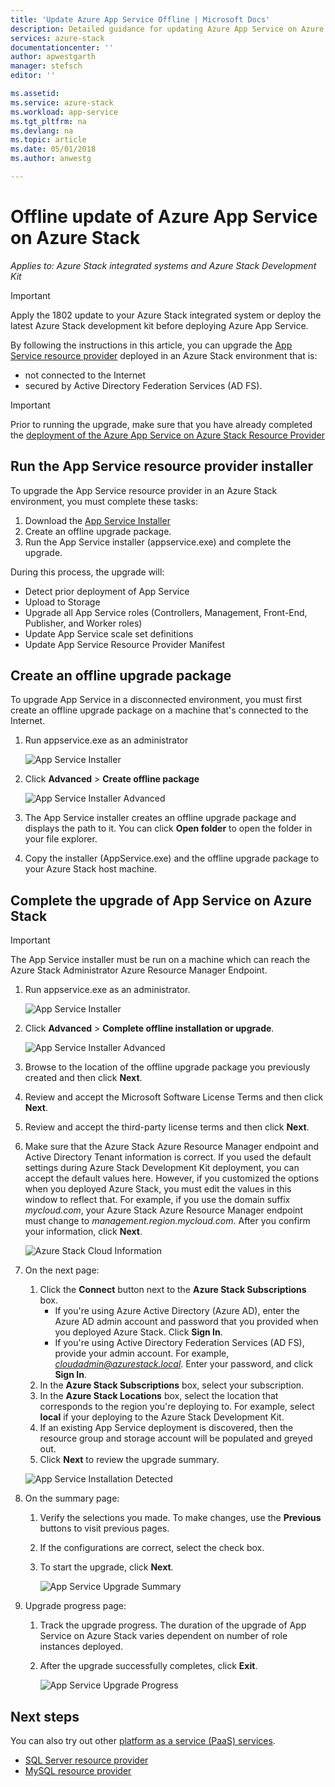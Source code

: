 ```yaml
---
title: 'Update Azure App Service Offline | Microsoft Docs'
description: Detailed guidance for updating Azure App Service on Azure Stack offline
services: azure-stack
documentationcenter: ''
author: apwestgarth
manager: stefsch
editor: ''

ms.assetid:
ms.service: azure-stack
ms.workload: app-service
ms.tgt_pltfrm: na
ms.devlang: na
ms.topic: article
ms.date: 05/01/2018
ms.author: anwestg

---
```

# Offline update of Azure App Service on Azure Stack

*Applies to: Azure Stack integrated systems and Azure Stack Development Kit*

> [!IMPORTANT]
> Apply the 1802 update to your Azure Stack integrated system or deploy the latest Azure Stack development kit before deploying Azure App Service.
>
>

By following the instructions in this article, you can upgrade the [App Service resource provider](azure-stack-app-service-overview.md) deployed in an Azure Stack environment that is:

* not connected to the Internet
* secured by Active Directory Federation Services (AD FS).

> [!IMPORTANT]
> Prior to running the upgrade, make sure that you have already completed the [deployment of the Azure App Service on Azure Stack Resource Provider](azure-stack-app-service-deploy-offline.md)
>
>

## Run the App Service resource provider installer

To upgrade the App Service resource provider in an Azure Stack environment, you must complete these tasks:

1. Download the [App Service Installer](https://aka.ms/appsvcupdate2installer)
2. Create an offline upgrade package.
3. Run the App Service installer (appservice.exe) and complete the upgrade.

During this process, the upgrade will:

* Detect prior deployment of App Service
* Upload to Storage
* Upgrade all App Service roles (Controllers, Management, Front-End, Publisher, and Worker roles)
* Update App Service scale set definitions
* Update App Service Resource Provider Manifest

## Create an offline upgrade package

To upgrade App Service in a disconnected environment, you must first create an offline upgrade package on a machine that's connected to the Internet.

1. Run appservice.exe as an administrator

    ![App Service Installer][1]

2. Click **Advanced** > **Create offline package**

    ![App Service Installer Advanced][2]

3. The App Service installer creates an offline upgrade package and displays the path to it.  You can click **Open folder** to open the folder in your file explorer.

4. Copy the installer (AppService.exe) and the offline upgrade package to your Azure Stack host machine.

## Complete the upgrade of App Service on Azure Stack

> [!IMPORTANT]
> The App Service installer must be run on a machine which can reach the Azure Stack Administrator Azure Resource Manager Endpoint.
>
>

1. Run appservice.exe as an administrator.

    ![App Service Installer][1]

2. Click **Advanced** > **Complete offline installation or upgrade**.

    ![App Service Installer Advanced][2]

3. Browse to the location of the offline upgrade package you previously created and then click **Next**.

4. Review and accept the Microsoft Software License Terms and then click **Next**.

5. Review and accept the third-party license terms and then click **Next**.

6. Make sure that the Azure Stack Azure Resource Manager endpoint and Active Directory Tenant information is correct. If you used the default settings during Azure Stack Development Kit deployment, you can accept the default values here. However, if you customized the options when you deployed Azure Stack, you must edit the values in this window to reflect that. For example, if you use the domain suffix *mycloud.com*, your Azure Stack Azure Resource Manager endpoint must change to *management.region.mycloud.com*. After you confirm your information, click **Next**.

    ![Azure Stack Cloud Information][3]

7. On the next page:

   1. Click the **Connect** button next to the **Azure Stack Subscriptions** box.
        * If you're using Azure Active Directory (Azure AD), enter the Azure AD admin account and password that you provided when you deployed Azure Stack. Click  **Sign In**.
        * If you're using Active Directory Federation Services (AD FS), provide your admin account. For example, *cloudadmin@azurestack.local*. Enter your password, and click **Sign In**.
   2. In the **Azure Stack Subscriptions** box, select your subscription.
   3. In the **Azure Stack Locations** box, select the location that corresponds to the region you're deploying to. For example, select **local** if your deploying to the Azure Stack Development Kit.
   4. If an existing App Service deployment is discovered, then the resource group and storage account will be populated and greyed out.
   5. Click **Next** to review the upgrade summary.

    ![App Service Installation Detected][4]

8. On the summary page:
   1. Verify the selections you made. To make changes, use the **Previous** buttons to visit previous pages.
   2. If the configurations are correct, select the check box.
   3. To start the upgrade, click **Next**.

       ![App Service Upgrade Summary][5]

9. Upgrade progress page:
    1. Track the upgrade progress. The duration of the upgrade of App Service on Azure Stack varies dependent on number of role instances deployed.
    2. After the upgrade successfully completes, click **Exit**.

        ![App Service Upgrade Progress][6]

<!--Image references-->
[1]: ./media/azure-stack-app-service-update-offline/app-service-exe.png
[2]: ./media/azure-stack-app-service-update-offline/app-service-exe-advanced.png
[3]: ./media/azure-stack-app-service-update-offline/app-service-azure-resource-manager-endpoints.png
[4]: ./media/azure-stack-app-service-update-offline/app-service-installation-detected.png
[5]: ./media/azure-stack-app-service-update-offline/app-service-upgrade-summary.png
[6]: ./media/azure-stack-app-service-update-offline/app-service-upgrade-complete.png

## Next steps

You can also try out other [platform as a service (PaaS) services](azure-stack-tools-paas-services.md).

* [SQL Server resource provider](azure-stack-sql-resource-provider-deploy.md)
* [MySQL resource provider](azure-stack-mysql-resource-provider-deploy.md)

